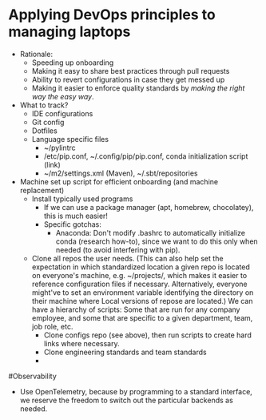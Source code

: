 # Applying DevOps principles to managing laptops
  - Rationale:
    - Speeding up onboarding
    - Making it easy to share best practices through pull requests
    - Ability to revert configurations in case they get messed up
    - Making it easier to enforce quality standards by *making the right way the easy way*.
  - What to track?
  	 - IDE configurations
    - Git config
    - Dotfiles
    - Language specific files
      - ~/pylintrc
      - /etc/pip.conf, ~/.config/pip/pip.conf, conda initialization script (link)
      - ~/m2/settings.xml (Maven), ~/.sbt/repositories
  - Machine set up script for efficient onboarding (and machine replacement)
	  + Install typically used programs
		  * If we can use a package manager (apt, homebrew, chocolatey), this is much easier!
          * Specific gotchas:
             * Anaconda: Don't modify .bashrc to automatically initialize conda (research how-to), since we want to do this only when needed (to avoid interfering with pip). 
	  + Clone all repos the user needs. (This can also help set the expectation in which standardized location a given repo is located on everyone's machine, e.g. ~/projects/, which makes it easier to reference configuration files if necessary. Alternatively, everyone might've to set an environment variable identifying the directory on their machine where Local versions of repose are located.) We can have a hierarchy of scripts: Some that are run for any company employee, and some that are specific to a given department, team, job role, etc.
		  * Clone configs repo (see above), then run scripts to create hard links where necessary.
		  * Clone engineering standards and team standards
		  *

#Observability
  - Use OpenTelemetry, because by programming to a standard interface, we reserve the freedom 
    to switch out the particular backends as needed.